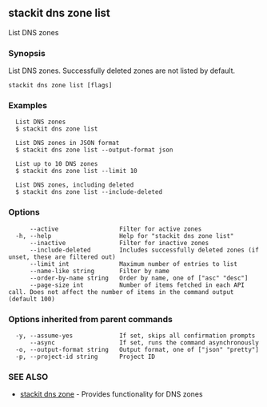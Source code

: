 ## stackit dns zone list

List DNS zones

### Synopsis

List DNS zones. Successfully deleted zones are not listed by default.

```
stackit dns zone list [flags]
```

### Examples

```
  List DNS zones
  $ stackit dns zone list

  List DNS zones in JSON format
  $ stackit dns zone list --output-format json

  List up to 10 DNS zones
  $ stackit dns zone list --limit 10

  List DNS zones, including deleted
  $ stackit dns zone list --include-deleted
```

### Options

```
      --active                 Filter for active zones
  -h, --help                   Help for "stackit dns zone list"
      --inactive               Filter for inactive zones
      --include-deleted        Includes successfully deleted zones (if unset, these are filtered out)
      --limit int              Maximum number of entries to list
      --name-like string       Filter by name
      --order-by-name string   Order by name, one of ["asc" "desc"]
      --page-size int          Number of items fetched in each API call. Does not affect the number of items in the command output (default 100)
```

### Options inherited from parent commands

```
  -y, --assume-yes             If set, skips all confirmation prompts
      --async                  If set, runs the command asynchronously
  -o, --output-format string   Output format, one of ["json" "pretty"]
  -p, --project-id string      Project ID
```

### SEE ALSO

* [stackit dns zone](./stackit_dns_zone.md)	 - Provides functionality for DNS zones

